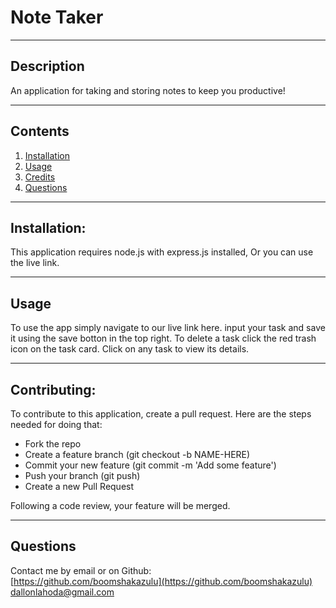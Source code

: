 # Note Taker

  
  
---

## Description

  An application for taking and storing notes to keep you productive!

---
## Contents
1. [Installation](#installation)
2. [Usage](#usage)
3. [Credits](#credits)
4. [Questions](#questions)
  
---

## Installation:

  This application requires node.js with express.js installed, Or you can use the live link.
  
---

## Usage

  To use the app simply navigate to our live link here. input your task and save it using the save botton in the top right. To delete a task click the red trash icon on the task card. Click on any task to view its details.

---

## Contributing:
  
  To contribute to this application, create a pull request.
  Here are the steps needed for doing that:
  - Fork the repo
  - Create a feature branch (git checkout -b NAME-HERE)
  - Commit your new feature (git commit -m 'Add some feature')
  - Push your branch (git push)
  - Create a new Pull Request

  Following a code review, your feature will be merged.


---


## Questions

  Contact me by email or on Github:<br>
  [https://github.com/boomshakazulu](https://github.com/boomshakazulu)<br>
  [dallonlahoda@gmail.com](dallonlahoda@gmail.com)
